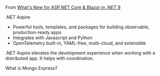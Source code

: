 From [What's New for ASP.NET Core & Blazor in .NET 9](https://www.youtube.com/watch?v=2xXc1hNwp0o)

.NET Aspire
* Powerful tools, templates, and packages for building observable, production-ready apps
* Integrates with Javascript and Python
* OpenTelemetry built-in, YAML-free, multi-cloud, and extensible

.NET Aspire elevates the development experience when working with a distributed app. It helps with coordination.




What is Mongo Express?